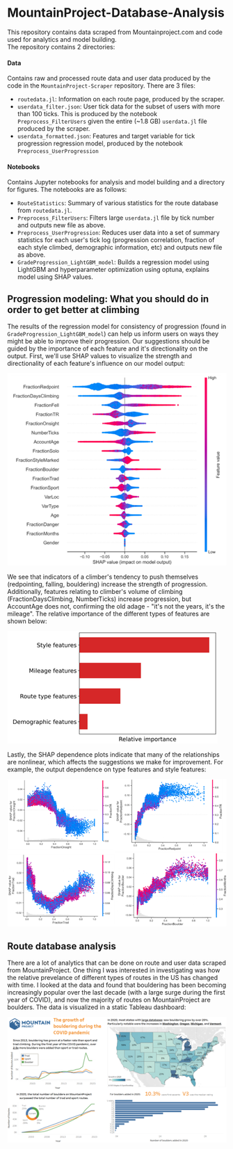 # MountainProject-Database-Analysis

This repository contains data scraped from Mountainproject.com and code used for analytics and model building. <br/>
The repository contains 2 directories:<br/>

#### Data <br/>
Contains raw and processed route data and user data produced by the code in the `MountainProject-Scraper` repository. There are 3 files: <br/>
- `routedata.jl`: Information on each route page, produced by the scraper. <br/>
- `userdata_filter.json`: User tick data for the subset of users with more than 100 ticks. This is produced by the notebook `Preprocess_FilterUsers` given the 
entire (~1.8 GB) `userdata.jl` file produced by the scraper. <br/>
- `userdata_formatted.json`: Features and target variable for tick progression regression model, produced by the notebook `Preprocess_UserProgression` <br/>

#### Notebooks <br/>
Contains Jupyter notebooks for analysis and model building and a directory for figures. The notebooks are as follows: <br/>
- `RouteStatistics`: Summary of various statistics for the route database from `routedata.jl`. <br/>
- `Preprocess_FilterUsers`: Filters large `userdata.jl` file by tick number and outputs new file as above. <br/>
- `Preprocess_UserProgression`: Reduces user data into a set of summary statistics for each user's tick log (progression correlation, fraction of each style climbed, demographic information, etc) and outputs new file as above. <br/>
- `GradeProgression_LightGBM_model`: Builds a regression model using LightGBM and hyperparameter optimization using optuna, explains model using SHAP values. 


## Progression modeling: What you should do in order to get better at climbing
The results of the regression model for consistency of progression (found in `GradeProgression_LightGBM_model`) can help us inform users on ways they might be able to improve their progression. Our suggestions should be guided by the importance of each feature and it's directionality on the output. First, we'll use SHAP values to visualize the strength and directionality of each feature's influence on our model output:

![alt text](https://github.com/mfizari/MountainProject-Database_Analysis/blob/main/Notebooks/Figures/beeswarm.png)

We see that indicators of a climber's tendency to push themselves (redpointing, falling, bouldering) increase the strength of progression. Additionally, features relating to climber's volume of climbing (FractionDaysClimbing, NumberTicks) increase progression, but AccountAge does not, confirming the old adage - "it's not the years, it's the mileage". The relative importance of the different types of features are shown below:

![alt text](https://github.com/mfizari/MountainProject-Database_Analysis/blob/main/Notebooks/Figures/importance.png)

Lastly, the SHAP dependence plots indicate that many of the relationships are nonlinear, which affects the suggestions we make for improvement. For example, the output dependence on type features and style features:


![alt text](https://github.com/mfizari/MountainProject-Database_Analysis/blob/main/Notebooks/Figures/dependence.png)


## Route database analysis
There are a lot of analytics that can be done on route and user data scraped from MountainProject. One thing I was interested in investigating was how the relative prevelance of different types of routes in the US has changed with time. I looked at the data and found that bouldering has been becoming increasingly popular over the last decade (with a large surge during the first year of COVID), and now the majority of routes on MountainProject are boulders. The data is visualized in a static Tableau dashboard: 

![alt text](https://github.com/mfizari/MountainProject-Database_Analysis/blob/main/Notebooks/Figures/BoulderGrowth.svg)


